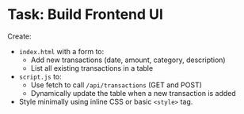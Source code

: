 # Task: Build Frontend UI

Create:

- `index.html` with a form to:
  - Add new transactions (date, amount, category, description)
  - List all existing transactions in a table
- `script.js` to:
  - Use fetch to call `/api/transactions` (GET and POST)
  - Dynamically update the table when a new transaction is added
- Style minimally using inline CSS or basic `<style>` tag.
